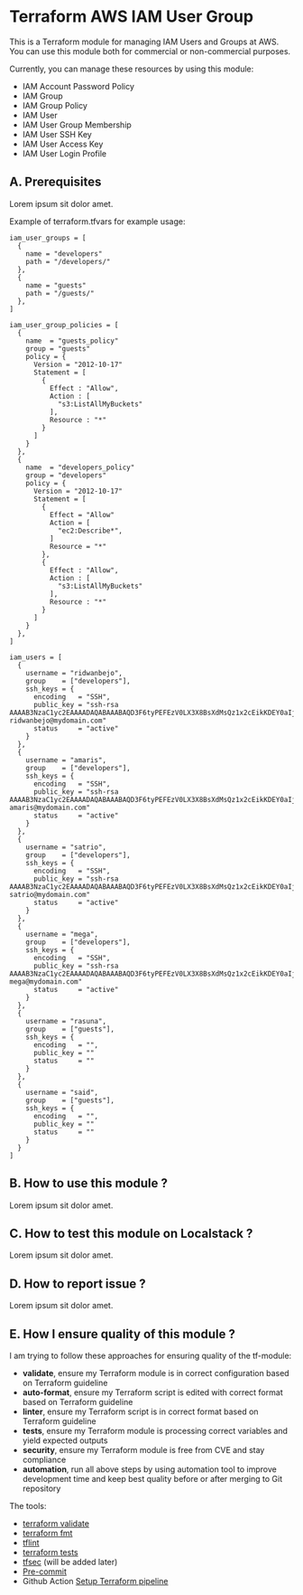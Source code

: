 # Terraform AWS IAM User Group

This is a Terraform module for managing IAM Users and Groups at AWS. You can use this module both for commercial or non-commercial purposes.

Currently, you can manage these resources by using this module:

- IAM Account Password Policy
- IAM Group
- IAM Group Policy
- IAM User
- IAM User Group Membership
- IAM User SSH Key
- IAM User Access Key
- IAM User Login Profile

## A. Prerequisites

Lorem ipsum sit dolor amet.

Example of terraform.tfvars for example usage:

```
iam_user_groups = [
  {
    name = "developers"
    path = "/developers/"
  },
  {
    name = "guests"
    path = "/guests/"
  },
]

iam_user_group_policies = [
  {
    name  = "guests_policy"
    group = "guests"
    policy = {
      Version = "2012-10-17"
      Statement = [
        {
          Effect : "Allow",
          Action : [
            "s3:ListAllMyBuckets"
          ],
          Resource : "*"
        }
      ]
    }
  },
  {
    name  = "developers_policy"
    group = "developers"
    policy = {
      Version = "2012-10-17"
      Statement = [
        {
          Effect = "Allow"
          Action = [
            "ec2:Describe*",
          ]
          Resource = "*"
        },
        {
          Effect : "Allow",
          Action : [
            "s3:ListAllMyBuckets"
          ],
          Resource : "*"
        }
      ]
    }
  },
]

iam_users = [
  {
    username = "ridwanbejo",
    group    = ["developers"],
    ssh_keys = {
      encoding   = "SSH",
      public_key = "ssh-rsa
AAAAB3NzaC1yc2EAAAADAQABAAABAQD3F6tyPEFEzV0LX3X8BsXdMsQz1x2cEikKDEY0aIj41qgxMCP/iteneqXSIFZBp5vizPvaoIR3Um9xK7PGoW8giupGn+EPuxIA4cDM4vzOqOkiMPhz5XK0whEjkVzTo4+S0puvDZuwIsdiW9mxhJc7tgBNL0cYlWSYVkz4G/fslNfRPW5mYAM49f4fhtxPb5ok4Q2Lg9dPKVHO/Bgeu5woMc7RY0p1ej6D4CKFE6lymSDJpW0YHX/wqE9+cfEauh7xZcG0q9t2ta6F6fmX0agvpFyZo8aFbXeUBr7osSCJNgvavWbM/06niWrOvYX2xwWdhXmXSrbX8ZbabVohBK41
ridwanbejo@mydomain.com"
      status     = "active"
    }
  },
  {
    username = "amaris",
    group    = ["developers"],
    ssh_keys = {
      encoding   = "SSH",
      public_key = "ssh-rsa
AAAAB3NzaC1yc2EAAAADAQABAAABAQD3F6tyPEFEzV0LX3X8BsXdMsQz1x2cEikKDEY0aIj41qgxMCP/iteneqXSIFZBp5vizPvaoIR3Um9xK7PGoW8giupGn+EPuxIA4cDM4vzOqOkiMPhz5XK0whEjkVzTo4+S0puvDZuwIsdiW9mxhJc7tgBNL0cYlWSYVkz4G/fslNfRPW5mYAM49f4fhtxPb5ok4Q2Lg9dPKVHO/Bgeu5woMc7RY0p1ej6D4CKFE6lymSDJpW0YHX/wqE9+cfEauh7xZcG0q9t2ta6F6fmX0agvpFyZo8aFbXeUBr7osSCJNgvavWbM/06niWrOvYX2xwWdhXmXSrbX8ZbabVohBK42
amaris@mydomain.com"
      status     = "active"
    }
  },
  {
    username = "satrio",
    group    = ["developers"],
    ssh_keys = {
      encoding   = "SSH",
      public_key = "ssh-rsa
AAAAB3NzaC1yc2EAAAADAQABAAABAQD3F6tyPEFEzV0LX3X8BsXdMsQz1x2cEikKDEY0aIj41qgxMCP/iteneqXSIFZBp5vizPvaoIR3Um9xK7PGoW8giupGn+EPuxIA4cDM4vzOqOkiMPhz5XK0whEjkVzTo4+S0puvDZuwIsdiW9mxhJc7tgBNL0cYlWSYVkz4G/fslNfRPW5mYAM49f4fhtxPb5ok4Q2Lg9dPKVHO/Bgeu5woMc7RY0p1ej6D4CKFE6lymSDJpW0YHX/wqE9+cfEauh7xZcG0q9t2ta6F6fmX0agvpFyZo8aFbXeUBr7osSCJNgvavWbM/06niWrOvYX2xwWdhXmXSrbX8ZbabVohBK43
satrio@mydomain.com"
      status     = "active"
    }
  },
  {
    username = "mega",
    group    = ["developers"],
    ssh_keys = {
      encoding   = "SSH",
      public_key = "ssh-rsa
AAAAB3NzaC1yc2EAAAADAQABAAABAQD3F6tyPEFEzV0LX3X8BsXdMsQz1x2cEikKDEY0aIj41qgxMCP/iteneqXSIFZBp5vizPvaoIR3Um9xK7PGoW8giupGn+EPuxIA4cDM4vzOqOkiMPhz5XK0whEjkVzTo4+S0puvDZuwIsdiW9mxhJc7tgBNL0cYlWSYVkz4G/fslNfRPW5mYAM49f4fhtxPb5ok4Q2Lg9dPKVHO/Bgeu5woMc7RY0p1ej6D4CKFE6lymSDJpW0YHX/wqE9+cfEauh7xZcG0q9t2ta6F6fmX0agvpFyZo8aFbXeUBr7osSCJNgvavWbM/06niWrOvYX2xwWdhXmXSrbX8ZbabVohBK44
mega@mydomain.com"
      status     = "active"
    }
  },
  {
    username = "rasuna",
    group    = ["guests"],
    ssh_keys = {
      encoding   = "",
      public_key = ""
      status     = ""
    }
  },
  {
    username = "said",
    group    = ["guests"],
    ssh_keys = {
      encoding   = "",
      public_key = ""
      status     = ""
    }
  }
]
 ```

## B. How to use this module ?

Lorem ipsum sit dolor amet.

## C. How to test this module on Localstack ?

Lorem ipsum sit dolor amet.

## D. How to report issue ?

Lorem ipsum sit dolor amet.

## E. How I ensure quality of this module ?

I am trying to follow these approaches for ensuring quality of the tf-module:

- **validate**, ensure my Terraform module is in correct configuration based on Terraform guideline
- **auto-format**, ensure my Terraform script is edited with correct format based on Terraform guideline
- **linter**, ensure my Terraform script is in correct format based on Terraform guideline
- **tests**, ensure my Terraform module is processing correct variables and yield expected outputs
- **security**, ensure my Terraform module is free from CVE and stay compliance
- **automation**, run all above steps by using automation tool to improve development time and keep best quality before or after merging to Git repository


The tools:

- [terraform validate](https://developer.hashicorp.com/terraform/cli/commands)
- [terraform fmt](https://developer.hashicorp.com/terraform/cli/commands)
- [tflint](https://github.com/terraform-lint48ers/tflint)
- [terraform tests](https://developer.hashicorp.com/terraform/language/tests)
- [tfsec](https://github.com/aquasecurity/tfsec) (will be added later)
- [Pre-commit](https://pre-commit.com/)
- Github Action [Setup Terraform pipeline](https://github.com/hashicorp/setup-terraform)
